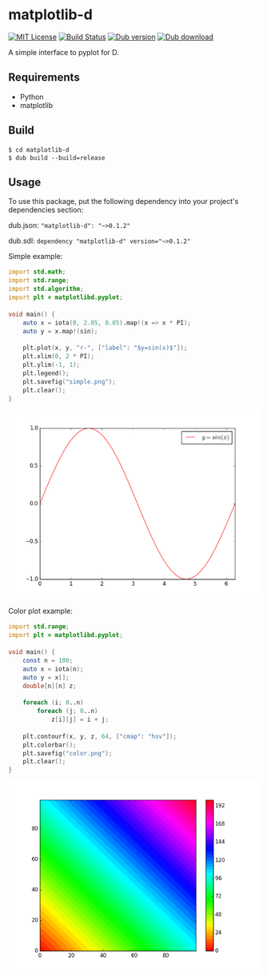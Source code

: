 # matplotlib-d

[![MIT License](http://img.shields.io/badge/license-MIT-blue.svg?style=flat)](LICENSE)
[![Build Status](https://travis-ci.org/koji-kojiro/matplotlib-d.svg?branch=master)](https://travis-ci.org/koji-kojiro/matplotlib-d)
[![Dub version](https://img.shields.io/dub/v/matplotlib-d.svg)](https://code.dlang.org/packages/matplotlib-d)
[![Dub download](https://img.shields.io/dub/dt/matplotlib-d.svg)](https://code.dlang.org/packages/matplotlib-d)

A simple interface to pyplot for D.
## Requirements
- Python
- matplotlib

## Build
```
$ cd matplotlib-d
$ dub build --build=release
```

## Usage
To use this package, put the following dependency into your project's dependencies section:  

dub.json: `"matplotlib-d": "~>0.1.2"`

dub.sdl: `dependency "matplotlib-d" version="~>0.1.2"`  

Simple example:
```d
import std.math;
import std.range;
import std.algorithm;
import plt = matplotlibd.pyplot;

void main() {
	auto x = iota(0, 2.05, 0.05).map!(x => x * PI);
	auto y = x.map!(sin);

	plt.plot(x, y, "r-", ["label": "$y=sin(x)$"]);
	plt.xlim(0, 2 * PI);
	plt.ylim(-1, 1);
	plt.legend();
	plt.savefig("simple.png");
	plt.clear();
}
```
![Simple example](./examples/simple.png)

Color plot example:

```d
import std.range;
import plt = matplotlibd.pyplot;

void main() {
	const n = 100;
	auto x = iota(n);
	auto y = x[];
	double[n][n] z;
		
	foreach (i; 0..n)
		foreach (j; 0..n)
			z[i][j] = i + j;
	    
	plt.contourf(x, y, z, 64, ["cmap": "hsv"]);
	plt.colorbar();
	plt.savefig("color.png");
	plt.clear();
}
```
![Color plot example](./examples/color.png)
